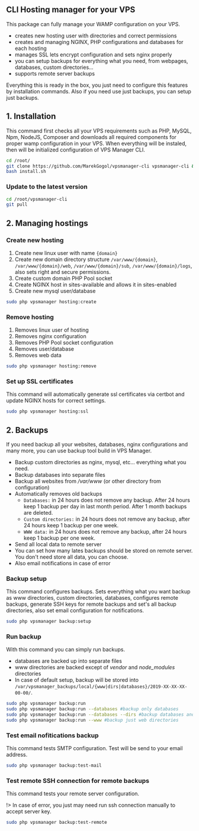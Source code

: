 ## CLI Hosting manager for your VPS

This package can fully manage your WAMP configuration on your VPS.
- creates new hosting user with directories and correct permissions
- creates and managing NGINX, PHP configurations and databases for each hosting
- manages SSL lets encrypt configuration and sets nginx properly
- you can setup backups for everything what you need, from webpages, databases, custom directories...
- supports remote server backups

Everything this is ready in the box, you just need to configure this features by installation commands. Also if you need use just backups, you can setup just backups.

## 1. Installation

This command first checks all your VPS requirements such as PHP, MySQL, Npm, NodeJS, Composer and downloads all required components for proper wamp configuration in your VPS. When everything will be instaled, then will be initialized configuration of VPS Manager CLI.

```bash
cd /root/
git clone https://github.com/MarekGogol/vpsmanager-cli vpsmanager-cli && cd vpsmanager-cli
bash install.sh
```

### Update to the latest version

```bash
cd /root/vpsmanager-cli
git pull
```

## 2. Managing hostings

### Create new hosting

1. Create new linux user with name `{domain}`
2. Create new domain directory structure `/var/www/{domain}`, `/var/www/{domain}/web`, `/var/www/{domain}/sub`, `/var/www/{domain}/logs`, also sets right and secure permissions.
3. Create custom domain PHP Pool socket
4. Create NGINX host in sites-available and allows it in sites-enabled
5. Create new mysql user/database

```bash
sudo php vpsmanager hosting:create
```

### Remove hosting

1. Removes linux user of hosting
2. Removes nginx configuration
3. Removes PHP Pool socket configuration
4. Removes user/database
5. Removes web data

```bash
sudo php vpsmanager hosting:remove
```

### Set up SSL certificates

This command will automatically generate ssl certificates via certbot and update NGINX hosts for correct settings.

```bash
sudo php vpsmanager hosting:ssl
```

## 2. Backups

If you need backup all your websites, databases, nginx configurations and many more, you can use backup tool build in VPS Manager.

- Backup custom directories as nginx, mysql, etc... everything what you need.
- Backup databases into separate files
- Backup all websites from */var/www* (or other directory from configuration)
- Automatically removes old backups
    - `Databases:` in 24 hours does not remove any backup. After 24 hours keep 1 backup per day in last month period. After 1 month backups are deleted.
    - `Custom directories:` in 24 hours does not remove any backup, after 24 hours keep 1 backup per one week.
    - `WWW data:` in 24 hours does not remove any backup, after 24 hours keep 1 backup per one week.
- Send all local data to remote server
- You can set how many lates backups should be stored on remote server. You don't need store all data, you can choose.
- Also email notifications in case of error

### Backup setup

This command configures backups. Sets everything what you want backup as www directories, custom directories, databases, configures remote backups, generate SSH keys for remote backups and set's all backup directories, also set email configuration for notifications.

```bash
sudo php vpsmanager backup:setup
```

### Run backup

With this command you can simply run backups.

- databases are backed up into separate files
- www directories are backed except of *vendor* and *node_modules* directories
- In case of default setup, backup will be stored into `/var/vpsmanager_backups/local/{www|dirs|databases}/2019-XX-XX-XX-00-00/`.

```bash
sudo php vpsmanager backup:run
sudo php vpsmanager backup:run --databases #backup only databases
sudo php vpsmanager backup:run --databases --dirs #backup databases and custom directories
sudo php vpsmanager backup:run --www #backup just web directories
```

### Test email nofitications backup

This command tests SMTP configuration. Test will be send to your email address.

```bash
sudo php vpsmanager backup:test-mail
```

### Test remote SSH connection for remote backups

This command tests your remote server configuration.

!> In case of error, you just may need run ssh connection manually to accept server key.

```bash
sudo php vpsmanager backup:test-remote
```
